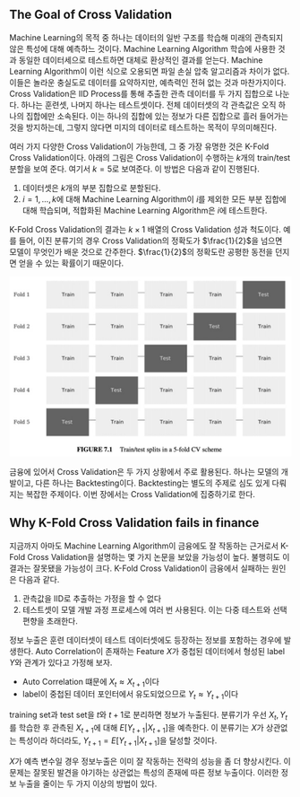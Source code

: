 ## The Goal of Cross Validation

Machine Learning의 목적 중 하나는 데이터의 일반 구조를 학습해 미래의 관측되지 않은 특성에 대해 예측하느 것이다.
Machine Learning Algorithm 학습에 사용한 것과 동일한 데이터세으로 테스트하면 대체로 환상적인 결과를 얻는다.
Machine Learning Algorithm이 이런 식으로 오용되면 파일 손실 압축 알고리즘과 차이가 없다.
이들은 놀라운 충실도로 데이터를 요약하지만, 예측력인 전혀 없는 것과 마찬가지이다.
Cross Validation은 IID Process를 통해 추출한 관측 데이터를 두 가지 집합으로 나눈다.
하나는 훈련셋, 나머지 하나는 테스트셋이다. 전체 데이터셋의 각 관측값은 오직 하나의 집합에만 소속된다. 
이는 하나의 집합에 있는 정보가 다른 집합으로 흘러 들어가는 것을 방지하는데, 그렇지 않다면 미지의 데이터로 테스트하는 목적이 무의미해진다.

여러 가지 다양한 Cross Validation이 가능한데, 그 중 가장 유명한 것은 K-Fold Cross Validation이다. 아래의 그림은 Cross Validation이 수행하는 $k$개의 train/test 분할을 보여 준다.
여기서 $k=5$로 보여준다. 이 방법은 다음과 같이 진행된다.

1. 데이터셋은 $k$개의 부분 집합으로 분할된다.
2. $i=1,\dots,k$에 대해 Machine Learning Algorithm이 $i$를 제외한 모든 부분 집합에 대해 학습되며, 적합화된 Machine Learning Algorithm은 $i$에 테스트한다.

K-Fold Cross Validation의 결과는 $k \times 1$ 배열의 Cross Validation 성과 척도이다.
예를 들어, 이진 분류기의 경우 Cross Validation의 정확도가 $\frac{1}{2}$을 넘으면 모델이 무엇인가 배운 것으로 간주한다.
$\frac{1}{2}$의 정확도란 공평한 동전을 던지면 얻을 수 있는 확률이기 때문이다.

![cross_validation.png](images%2Fcross_validation.png)

금융에 있어서 Cross Validation은 두 가지 상황에서 주로 활용된다.
하나는 모델의 개발이고, 다른 하나는 Backtesting이다.
Backtesting는 별도의 주제로 심도 있게 다뤄지는 복잡한 주제이다. 이번 장에서는 Cross Validation에 집중하기로 한다.

## Why K-Fold Cross Validation fails in finance

지금까지 아마도 Machine Learning Algorithm이 금융에도 잘 작동하는 근거로서 K-Fold Cross Validation을 설명하는 몇 가지 논문을 보았을 가능성이 높다.
불행히도 이 결과는 잘못됐을 가능성이 크다.
K-Fold Cross Validation이 금융에서 실패하는 원인은 다음과 같다.

1. 관측값을 IID로 추출하는 가정을 할 수 없다
2. 테스트셋이 모델 개발 과정 프로세스에 여러 번 사용된다. 이는 다중 테스트와 선택 편향을 초래한다.

정보 누출은 훈련 데이터셋이 테스트 데이터셋에도 등장하는 정보를 포함하는 경우에 발생한다. Auto Correlation이 존재하는 Feature $X$가 중첩된 데이터에서 형성된 label $Y$와 관계가 있다고 가정해 보자.

- Auto Correlation 떄문에 $X_t \approx X_{t+1}$이다
- label이 중첩된 데이터 포인터에서 유도되었으므로 $Y_t \approx Y_{t+1}$이다

training set과 test set을 $t$와 $t+1$로 분리하면 정보가 누출된다. 분류기가 우선 $X_t, Y_t$를 학습한 후 관측된 $X_{t+1}$에 대해 $E[Y_{t+1} | X_{t+1}]$을 예측한다. 이 분류기는 $X$가 상관없는 특성이라 하더라도, $Y_{t+1}=E[Y_{t+1}|X_{t+1}]$을 달성할 것이다.

$X$가 예측 변수일 경우 정보누출은 이미 잘 작동하는 전략의 성능을 좀 더 향상시킨다. 이 문제는 잘못된 발견을 야기하는 상관없는 특성의 존재에 따른 정보 누출이다. 이러한 정보 누출을 줄이는 두 가지 이상의 방법이 있다.